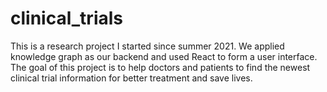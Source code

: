 # clinical_trials

This is a research project I started since summer 2021. We applied knowledge graph as our backend and used React to form a user interface.
The goal of this project is to help doctors and patients to find the newest clinical trial information for better treatment and save lives. 
